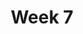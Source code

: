 ---
title: Week 7
days:
  - date: 2023-02-27
    events:
      "**Lecture 16**{: .label .label-lec} The Poisson Distribution":
        "Ch. 12"
  - date: 2023-03-01
    events:
      "**Lecture 17**{: .label .label-lec} Distribution con.":
      "**Lab 6**{: .label .label-lab} Sampling Distribution, CLT, and Poisson (Due Mar. 7)":
      "**Homework 6**{: .label .label-hw} on Datahub":
  - date: 2023-03-03
    events:
      "**Lecture 18**{: .label .label-lec} Sampling and the Central Limit Theorem": 
        "Ch. 13"
      "**Quiz 5**{: .label .label-quiz} on Gradescope (Due Mar. 4, 12:00 PM PST)":
      "**Data Project**{: .label .label-proj} Data Skills Demonstration Part I (Due 10:00 PM PST)":
---